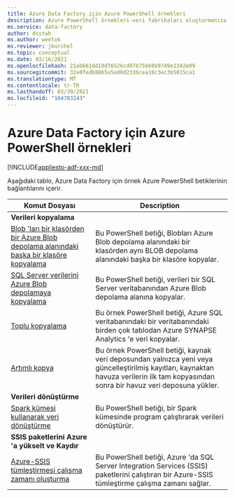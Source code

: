 ```yaml
---
title: Azure Data Factory için Azure PowerShell örnekleri
description: Azure PowerShell örnekleri-veri fabrikaları oluşturmanıza ve yönetmenize yardımcı olacak betikler.
ms.service: data-factory
author: dcstwh
ms.author: weetok
ms.reviewer: jburchel
ms.topic: conceptual
ms.date: 03/16/2021
ms.openlocfilehash: 21ab661dd19d76526cd97b75660b9749e1342e09
ms.sourcegitcommit: 32e0fedb80b5a5ed0d2336cea18c3ec3b5015ca1
ms.translationtype: MT
ms.contentlocale: tr-TR
ms.lasthandoff: 03/30/2021
ms.locfileid: "104783243"
---
```

# <a name="azure-powershell-samples-for-azure-data-factory"></a>Azure Data Factory için Azure PowerShell örnekleri

[!INCLUDE[appliesto-adf-xxx-md](includes/appliesto-adf-xxx-md.md)]

Aşağıdaki tablo, Azure Data Factory için örnek Azure PowerShell betiklerinin bağlantılarını içerir.

| Komut Dosyası | Description  |
|---|---|
|**Verileri kopyalama**||
|[Blob 'ları bir klasörden bir Azure Blob depolama alanındaki başka bir klasöre kopyalama](scripts/copy-azure-blob-powershell.md?toc=%2fpowershell%2fmodule%2ftoc.json)| Bu PowerShell betiği, Blobları Azure Blob depolama alanındaki bir klasörden aynı BLOB depolama alanındaki başka bir klasöre kopyalar. |
|[SQL Server verilerini Azure Blob depolamaya kopyalama](scripts/hybrid-copy-powershell.md?toc=%2fpowershell%2fmodule%2ftoc.json)| Bu PowerShell betiği, verileri bir SQL Server veritabanından Azure Blob depolama alanına kopyalar. |
|[Toplu kopyalama](scripts/bulk-copy-powershell.md?toc=%2fpowershell%2fmodule%2ftoc.json)| Bu örnek PowerShell betiği, Azure SQL veritabanındaki bir veritabanındaki birden çok tablodan Azure SYNAPSE Analytics 'e veri kopyalar. |
|[Artımlı kopya](scripts/incremental-copy-powershell.md?toc=%2fpowershell%2fmodule%2ftoc.json)| Bu örnek PowerShell betiği, kaynak veri deposundan yalnızca yeni veya güncelleştirilmiş kayıtları, kaynaktan havuza verilerin ilk tam kopyasından sonra bir havuz veri deposuna yükler. |
|**Verileri dönüştürme**||
|[Spark kümesi kullanarak veri dönüştürme](scripts/transform-data-spark-powershell.md?toc=%2fpowershell%2fmodule%2ftoc.json)| Bu PowerShell betiği, bir Spark kümesinde program çalıştırarak verileri dönüştürür. |
|**SSIS paketlerini Azure 'a yükselt ve Kaydır**||
|[Azure-SSIS tümleştirmesi çalışma zamanı oluşturma](scripts/deploy-azure-ssis-integration-runtime-powershell.md?toc=%2fpowershell%2fmodule%2ftoc.json)| Bu PowerShell betiği, Azure 'da SQL Server Integration Services (SSIS) paketlerini çalıştıran bir Azure-SSIS tümleştirme çalışma zamanı sağlar. |




